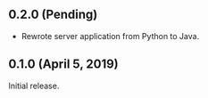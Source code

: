 ## 0.2.0 (Pending)

- Rewrote server application from Python to Java.

## 0.1.0 (April 5, 2019)

Initial release.